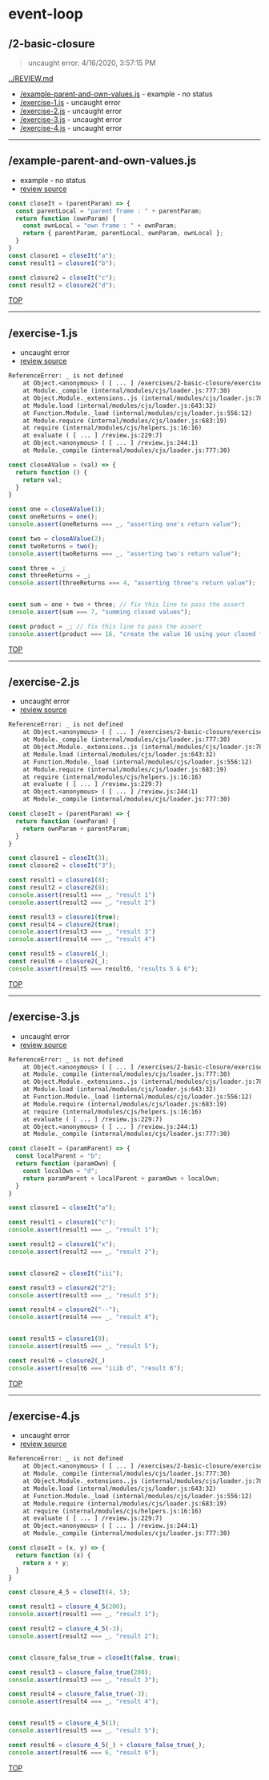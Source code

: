 # event-loop 

## /2-basic-closure

> uncaught error: 4/16/2020, 3:57:15 PM 

[../REVIEW.md](../REVIEW.md)

* [/example-parent-and-own-values.js](#example-parent-and-own-valuesjs) - example - no status
* [/exercise-1.js](#exercise-1js) - uncaught error
* [/exercise-2.js](#exercise-2js) - uncaught error
* [/exercise-3.js](#exercise-3js) - uncaught error
* [/exercise-4.js](#exercise-4js) - uncaught error

---

## /example-parent-and-own-values.js

* example - no status
* [review source](./example-parent-and-own-values.js)

```js
const closeIt = (parentParam) => {
  const parentLocal = "parent frame : " + parentParam;
  return function (ownParam) {
    const ownLocal = "own frame : " + ownParam;
    return { parentParam, parentLocal, ownParam, ownLocal };
  }
}
const closure1 = closeIt("a");
const result1 = closure1("b");

const closure2 = closeIt("c");
const result2 = closure2("d");

```

[TOP](#event-loop)

---

## /exercise-1.js

* uncaught error
* [review source](./exercise-1.js)

```txt
ReferenceError: _ is not defined
    at Object.<anonymous> ( [ ... ] /exercises/2-basic-closure/exercise-1.js:9:31)
    at Module._compile (internal/modules/cjs/loader.js:777:30)
    at Object.Module._extensions..js (internal/modules/cjs/loader.js:788:10)
    at Module.load (internal/modules/cjs/loader.js:643:32)
    at Function.Module._load (internal/modules/cjs/loader.js:556:12)
    at Module.require (internal/modules/cjs/loader.js:683:19)
    at require (internal/modules/cjs/helpers.js:16:16)
    at evaluate ( [ ... ] /review.js:229:7)
    at Object.<anonymous> ( [ ... ] /review.js:244:1)
    at Module._compile (internal/modules/cjs/loader.js:777:30)
```

```js
const closeAValue = (val) => {
  return function () {
    return val;
  }
}

const one = closeAValue(1);
const oneReturns = one();
console.assert(oneReturns === _, "asserting one's return value");

const two = closeAValue(2);
const twoReturns = two();
console.assert(twoReturns === _, "asserting two's return value");

const three = _;
const threeReturns = _;
console.assert(threeReturns === 4, "asserting three's return value");


const sum = one + two + three; // fix this line to pass the assert
console.assert(sum === 7, "summing closed values");

const product = _; // fix this line to pass the assert
console.assert(product === 16, "create the value 16 using your closed functions");

```

[TOP](#event-loop)

---

## /exercise-2.js

* uncaught error
* [review source](./exercise-2.js)

```txt
ReferenceError: _ is not defined
    at Object.<anonymous> ( [ ... ] /exercises/2-basic-closure/exercise-2.js:12:28)
    at Module._compile (internal/modules/cjs/loader.js:777:30)
    at Object.Module._extensions..js (internal/modules/cjs/loader.js:788:10)
    at Module.load (internal/modules/cjs/loader.js:643:32)
    at Function.Module._load (internal/modules/cjs/loader.js:556:12)
    at Module.require (internal/modules/cjs/loader.js:683:19)
    at require (internal/modules/cjs/helpers.js:16:16)
    at evaluate ( [ ... ] /review.js:229:7)
    at Object.<anonymous> ( [ ... ] /review.js:244:1)
    at Module._compile (internal/modules/cjs/loader.js:777:30)
```

```js
const closeIt = (parentParam) => {
  return function (ownParam) {
    return ownParam + parentParam;
  }
}

const closure1 = closeIt(3);
const closure2 = closeIt("3");

const result1 = closure1(8);
const result2 = closure2(8);
console.assert(result1 === _, "result 1")
console.assert(result2 === _, "result 2")

const result3 = closure1(true);
const result4 = closure2(true);
console.assert(result3 === _, "result 3")
console.assert(result4 === _, "result 4")

const result5 = closure1(_);
const result6 = closure2(_);
console.assert(result5 === result6, "results 5 & 6");

```

[TOP](#event-loop)

---

## /exercise-3.js

* uncaught error
* [review source](./exercise-3.js)

```txt
ReferenceError: _ is not defined
    at Object.<anonymous> ( [ ... ] /exercises/2-basic-closure/exercise-3.js:12:28)
    at Module._compile (internal/modules/cjs/loader.js:777:30)
    at Object.Module._extensions..js (internal/modules/cjs/loader.js:788:10)
    at Module.load (internal/modules/cjs/loader.js:643:32)
    at Function.Module._load (internal/modules/cjs/loader.js:556:12)
    at Module.require (internal/modules/cjs/loader.js:683:19)
    at require (internal/modules/cjs/helpers.js:16:16)
    at evaluate ( [ ... ] /review.js:229:7)
    at Object.<anonymous> ( [ ... ] /review.js:244:1)
    at Module._compile (internal/modules/cjs/loader.js:777:30)
```

```js
const closeIt = (paramParent) => {
  const localParent = "b";
  return function (paramOwn) {
    const localOwn = "d";
    return paramParent + localParent + paramOwn + localOwn;
  }
}

const closure1 = closeIt("a");

const result1 = closure1("c");
console.assert(result1 === _, "result 1");

const result2 = closure1("x");
console.assert(result2 === _, "result 2");


const closure2 = closeIt("iii");

const result3 = closure2("2");
console.assert(result3 === _, "result 3");

const result4 = closure2("--");
console.assert(result4 === _, "result 4");


const result5 = closure1(8);
console.assert(result5 === _, "result 5");

const result6 = closure2(_)
console.assert(result6 === "iiib d", "result 6");

```

[TOP](#event-loop)

---

## /exercise-4.js

* uncaught error
* [review source](./exercise-4.js)

```txt
ReferenceError: _ is not defined
    at Object.<anonymous> ( [ ... ] /exercises/2-basic-closure/exercise-4.js:10:28)
    at Module._compile (internal/modules/cjs/loader.js:777:30)
    at Object.Module._extensions..js (internal/modules/cjs/loader.js:788:10)
    at Module.load (internal/modules/cjs/loader.js:643:32)
    at Function.Module._load (internal/modules/cjs/loader.js:556:12)
    at Module.require (internal/modules/cjs/loader.js:683:19)
    at require (internal/modules/cjs/helpers.js:16:16)
    at evaluate ( [ ... ] /review.js:229:7)
    at Object.<anonymous> ( [ ... ] /review.js:244:1)
    at Module._compile (internal/modules/cjs/loader.js:777:30)
```

```js
const closeIt = (x, y) => {
  return function (x) {
    return x + y;
  }
}

const closure_4_5 = closeIt(4, 5);

const result1 = closure_4_5(200);
console.assert(result1 === _, "result 1");

const result2 = closure_4_5(-3);
console.assert(result2 === _, "result 2");


const closure_false_true = closeIt(false, true);

const result3 = closure_false_true(200);
console.assert(result3 === _, "result 3");

const result4 = closure_false_true(-3);
console.assert(result4 === _, "result 4");


const result5 = closure_4_5(1);
console.assert(result5 === _, "result 5");

const result6 = closure_4_5(_) + closure_false_true(_);
console.assert(result6 === 6, "result 6");

```

[TOP](#event-loop)

